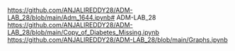 https://github.com/ANJALIREDDY28/ADM-LAB_28/blob/main/Adm_1644.ipynb# ADM-LAB_28
https://github.com/ANJALIREDDY28/ADM-LAB_28/blob/main/Copy_of_Diabetes_Missing.ipynb
https://github.com/ANJALIREDDY28/ADM-LAB_28/blob/main/Graphs.ipynb
